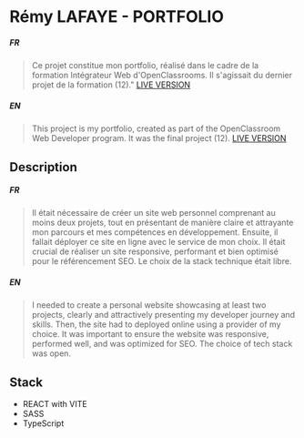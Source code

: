 # Rémy LAFAYE - PORTFOLIO

##### FR
> Ce projet constitue mon portfolio, réalisé dans le cadre de la formation Intégrateur Web d'OpenClassrooms. Il s'agissait du dernier projet de la formation (12)."
[LIVE VERSION](https://www.remylafaye.fr/)
##### EN
> This project is my portfolio, created as part of the OpenClassroom Web Developer program. It was the final project (12). 
[LIVE VERSION](https://www.remylafaye.fr/)

## Description 

##### FR
> Il était nécessaire de créer un site web personnel comprenant au moins deux projets, tout en présentant de manière claire et attrayante mon parcours et mes compétences en développement. Ensuite, il fallait déployer ce site en ligne avec le service de mon choix. Il était crucial de réaliser un site responsive, performant et bien optimisé pour le référencement SEO. Le choix de la stack technique était libre.

##### EN
> I needed to create a personal website showcasing at least two projects, clearly and attractively presenting my developer journey and skills.
Then, the site had to deployed online using a provider of my choice.
It was important to ensure the website was responsive, performed well, and was optimized for SEO.
The choice of tech stack was open.

 
## Stack

* REACT with VITE
* SASS
* TypeScript
